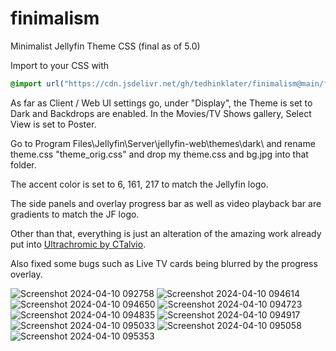 # finimalism
Minimalist Jellyfin Theme CSS (final as of 5.0)

Import to your CSS with

```css
@import url("https://cdn.jsdelivr.net/gh/tedhinklater/finimalism@main/finimalism5.css");

```
As far as Client / Web UI settings go, under "Display", the Theme is set to Dark and Backdrops are enabled. In the Movies/TV Shows gallery, Select View is set to Poster.

Go to Program Files\Jellyfin\Server\jellyfin-web\themes\dark\ and rename theme.css "theme_orig.css" and drop my theme.css and bg.jpg into that folder.

The accent color is set to 6, 161, 217 to match the Jellyfin logo.

The side panels and overlay progress bar as well as video playback bar are gradients to match the JF logo.

Other than that, everything is just an alteration of the amazing work already put into [Ultrachromic by CTalvio](https://github.com/CTalvio/Ultrachromic).

Also fixed some bugs such as Live TV cards being blurred by the progress overlay.

![Screenshot 2024-04-10 092758](https://github.com/tedhinklater/finimalism/assets/66086488/65438b6d-c5d9-4c9c-85d0-9f47b0096812)
![Screenshot 2024-04-10 094614](https://github.com/tedhinklater/finimalism/assets/66086488/6170f7a4-d37a-43f0-8f5c-3564fec98a6f)
![Screenshot 2024-04-10 094650](https://github.com/tedhinklater/finimalism/assets/66086488/262c1209-2ece-4a8e-919c-e5647541e747)
![Screenshot 2024-04-10 094723](https://github.com/tedhinklater/finimalism/assets/66086488/a4a91591-9558-4ea9-b09d-c9844ac68480)
![Screenshot 2024-04-10 094835](https://github.com/tedhinklater/finimalism/assets/66086488/0789e684-a103-46ec-838b-ccf1e2539b41)
![Screenshot 2024-04-10 094917](https://github.com/tedhinklater/finimalism/assets/66086488/0e4cb786-dd1d-4f27-a6fe-7bb965621339)
![Screenshot 2024-04-10 095033](https://github.com/tedhinklater/finimalism/assets/66086488/8f91619f-acca-415b-b90b-1a1f340ebebc)
![Screenshot 2024-04-10 095058](https://github.com/tedhinklater/finimalism/assets/66086488/361ef2a4-7779-4eee-8503-3109e1271140)
![Screenshot 2024-04-10 095353](https://github.com/tedhinklater/finimalism/assets/66086488/ef0a3dfa-cd7d-41db-ad57-0c746e4ff3a4)


